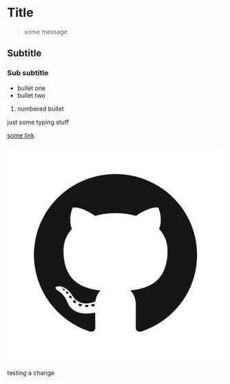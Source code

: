 # Title
> some message

## Subtitle

### Sub subtitle
- bullet one
- bullet two

1. numbered bullet


just some typing stuff

[some link](www.google.com)

![some image](/GitHub-Mark.png)

testing a change
